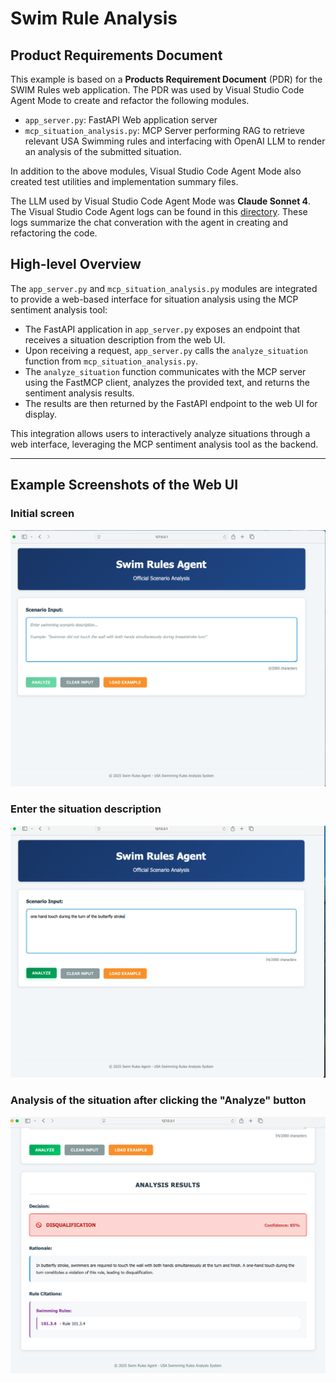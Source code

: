 # Swim Rule Analysis

## Product Requirements Document
This example is based on a **Products Requirement Document** (PDR) for the SWIM Rules web application.  The PDR was used by Visual Studio Code Agent Mode to create and refactor the following modules.
* `app_server.py`:  FastAPI Web application server
* `mcp_situation_analysis.py`:  MCP Server performing RAG to retrieve relevant USA Swimming rules and interfacing with OpenAI LLM to render an analysis of the submitted situation.

In addition to the above modules, Visual Studio Code Agent Mode also created test utilities and implementation summary files.

The LLM used by Visual Studio Code Agent Mode was **Claude Sonnet 4**.  The Visual Studio Code Agent logs can be found in this [directory](./vsc_agent_logs). These logs summarize the chat converation with the agent in creating and refactoring the code. 


## High-level Overview

The `app_server.py` and `mcp_situation_analysis.py` modules are integrated to provide a web-based interface for situation analysis using the MCP sentiment analysis tool:

- The FastAPI application in `app_server.py` exposes an endpoint that receives a situation description from the web UI.
- Upon receiving a request, `app_server.py` calls the `analyze_situation` function from `mcp_situation_analysis.py`.
- The `analyze_situation` function communicates with the MCP server using the FastMCP client, analyzes the provided text, and returns the sentiment analysis results.
- The results are then returned by the FastAPI endpoint to the web UI for display.

This integration allows users to interactively analyze situations through a web interface, leveraging the MCP sentiment analysis tool as the backend.

---

## Example Screenshots of the Web UI

### Initial screen
![Screenshot 1](./images/swim_web1.png)

### Enter the situation description
![Screenshot 2](./images/swim_web2.png)

### Analysis of the situation after clicking the "Analyze" button
![Screenshot 3](./images/swim_web3.png)


